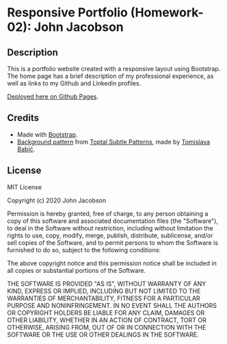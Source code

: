 # Responsive Portfolio (Homework-02): John Jacobson

## Description

This is a portfolio website created with a responsive layout using Bootstrap. The home page has a brief description of my professional experience, as well as links to my Github and Linkedin profiles.

[Deployed here on Github Pages](https://johndjake.github.io/responsive-portfolio/).


## Credits

* Made with [Bootstrap](https://getbootstrap.com).
* [Background pattern](https://www.toptal.com/designers/subtlepatterns/webb-pattern/) from [Toptal Subtle Patterns](https://www.toptal.com/designers/subtlepatterns), made by [Tomislava Babić](https://behance.net/antitomi).


## License

MIT License

Copyright (c) 2020 John Jacobson

Permission is hereby granted, free of charge, to any person obtaining a copy
of this software and associated documentation files (the "Software"), to deal
in the Software without restriction, including without limitation the rights
to use, copy, modify, merge, publish, distribute, sublicense, and/or sell
copies of the Software, and to permit persons to whom the Software is
furnished to do so, subject to the following conditions:

The above copyright notice and this permission notice shall be included in all
copies or substantial portions of the Software.

THE SOFTWARE IS PROVIDED "AS IS", WITHOUT WARRANTY OF ANY KIND, EXPRESS OR
IMPLIED, INCLUDING BUT NOT LIMITED TO THE WARRANTIES OF MERCHANTABILITY,
FITNESS FOR A PARTICULAR PURPOSE AND NONINFRINGEMENT. IN NO EVENT SHALL THE
AUTHORS OR COPYRIGHT HOLDERS BE LIABLE FOR ANY CLAIM, DAMAGES OR OTHER
LIABILITY, WHETHER IN AN ACTION OF CONTRACT, TORT OR OTHERWISE, ARISING FROM,
OUT OF OR IN CONNECTION WITH THE SOFTWARE OR THE USE OR OTHER DEALINGS IN THE
SOFTWARE.